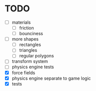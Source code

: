 # TODO

- [ ] materials
    - [ ] friction
    - [ ] bounciness
- [ ] more shapes
    - [ ] rectangles
    - [ ] triangles
    - [ ] regular polygons
- [ ] transform system
- [ ] physics engine tests
- [x] force fields
- [x] physics engine separate to game logic
- [x] tests
